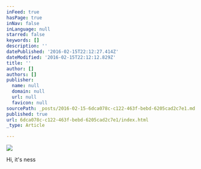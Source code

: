 ```yaml
---
inFeed: true
hasPage: true
inNav: false
inLanguage: null
starred: false
keywords: []
description: ''
datePublished: '2016-02-15T22:12:27.414Z'
dateModified: '2016-02-15T22:12:12.829Z'
title: ''
author: []
authors: []
publisher:
  name: null
  domain: null
  url: null
  favicon: null
sourcePath: _posts/2016-02-15-6dca078c-c122-463f-bebd-6205cad2c7e1.md
published: true
url: 6dca078c-c122-463f-bebd-6205cad2c7e1/index.html
_type: Article

---
```

![](https://the-grid-user-content.s3-us-west-2.amazonaws.com/29096fcd-8c25-4483-b2ff-adebf8c0f3c7.jpg)

Hi, it's ness